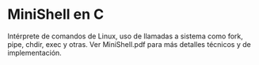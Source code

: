 # MiniShell en C
Intérprete de comandos de Linux, uso de llamadas a sistema como fork, pipe, chdir, exec y otras.
Ver MiniShell.pdf para más detalles técnicos y de implementación.
